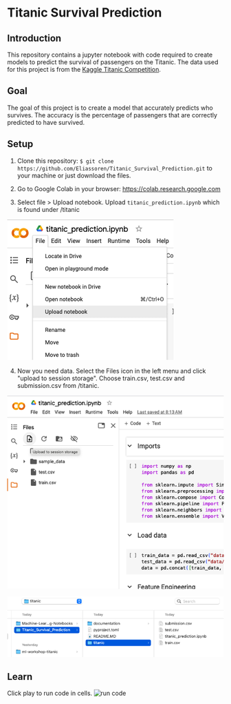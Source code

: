 # Titanic Survival Prediction

## Introduction

This repository contains a jupyter notebook with code required to create models to predict the survival of passengers on the Titanic. The data used for this project is from the [Kaggle Titanic Competition](https://www.kaggle.com/c/titanic).

## Goal

The goal of this project is to create a model that accurately predicts who survives. The accuracy is the percentage of passengers that are correctly predicted to have survived.

## Setup
1) Clone this repository: `$ git clone https://github.com/Eliassoren/Titanic_Survival_Prediction.git` to your machine or just download the files.
2) Go to Google Colab in your browser: https://colab.research.google.com

3) Select file > Upload notebook. Upload `titanic_prediction.ipynb` which is found under /titanic

![upload notebook](documentation/images/upload_notebook.png "Upload notebook")

4) Now you need data. Select the Files icon in the left menu and click "upload to session storage". Choose train.csv, test.csv and submission.csv from /titanic.

![upload files 1](documentation/images/upload_data.png "Upload files")

![upload files 2](documentation/images/selectfiles.png "Select files")

## Learn

Click play to run code in cells. 
![run code](documentation/images/run-cell.png.png)